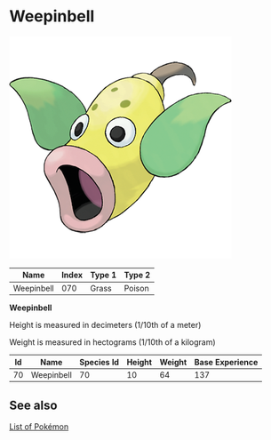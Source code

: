# Weepinbell


![Weepinbell](images/070.png)

| **Name** | **Index** | **Type 1** | **Type 2** |
|----|----|----|----|
| Weepinbell | 070 | Grass | Poison  |

**Weepinbell** 


Height is measured in decimeters (1/10th of a meter)

Weight is measured in hectograms (1/10th of a kilogram)

| **Id** | **Name** | **Species Id** | **Height** | **Weight** | **Base Experience** |
|--------|----------|----------------|------------|------------|---------------------|
| 70 | Weepinbell | 70 | 10 | 64 | 137 |


## See also

[List of Pokémon](../pokemon.md)
